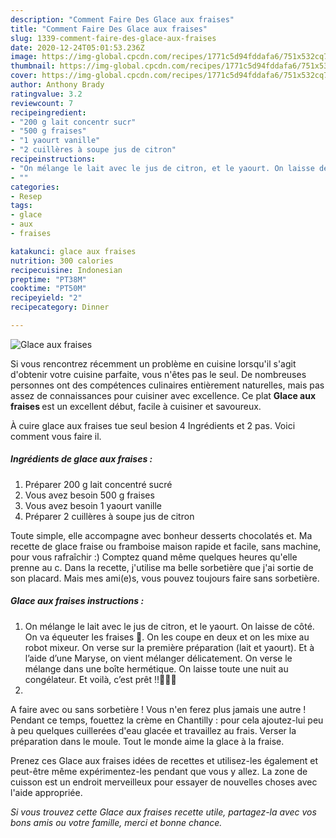 ```yaml
---
description: "Comment Faire Des Glace aux fraises"
title: "Comment Faire Des Glace aux fraises"
slug: 1339-comment-faire-des-glace-aux-fraises
date: 2020-12-24T05:01:53.236Z
image: https://img-global.cpcdn.com/recipes/1771c5d94fddafa6/751x532cq70/glace-aux-fraises-photo-principale-de-la-recette.jpg
thumbnail: https://img-global.cpcdn.com/recipes/1771c5d94fddafa6/751x532cq70/glace-aux-fraises-photo-principale-de-la-recette.jpg
cover: https://img-global.cpcdn.com/recipes/1771c5d94fddafa6/751x532cq70/glace-aux-fraises-photo-principale-de-la-recette.jpg
author: Anthony Brady
ratingvalue: 3.2
reviewcount: 7
recipeingredient:
- "200 g lait concentr sucr"
- "500 g fraises"
- "1 yaourt vanille"
- "2 cuillères à soupe jus de citron"
recipeinstructions:
- "On mélange le lait avec le jus de citron, et le yaourt. On laisse de côté. On va équeuter les fraises 🍓. On les coupe en deux et on les mixe au robot mixeur. On verse sur la première préparation (lait et yaourt). Et à l’aide d’une Maryse, on vient mélanger délicatement. On verse le mélange dans une boîte hermétique. On laisse toute une nuit au congélateur. Et voilà, c’est prêt !!🍦🍦🍓"
- ""
categories:
- Resep
tags:
- glace
- aux
- fraises

katakunci: glace aux fraises 
nutrition: 300 calories
recipecuisine: Indonesian
preptime: "PT38M"
cooktime: "PT50M"
recipeyield: "2"
recipecategory: Dinner

---
```



![Glace aux fraises](https://img-global.cpcdn.com/recipes/1771c5d94fddafa6/751x532cq70/glace-aux-fraises-photo-principale-de-la-recette.jpg)

Si vous rencontrez récemment un problème en cuisine lorsqu'il s'agit d'obtenir votre cuisine parfaite, vous n'êtes pas le seul. De nombreuses personnes ont des compétences culinaires entièrement naturelles, mais pas assez de connaissances pour cuisiner avec excellence. Ce plat <strong> Glace aux fraises </strong> est un excellent début, facile à cuisiner et savoureux.

<!--inarticleads1-->

À cuire glace aux fraises tue seul besion 4 Ingrédients et 2 pas. Voici comment vous faire il.

##### Ingrédients de glace aux fraises :

1. Préparer 200 g lait concentré sucré
1. Vous avez besoin 500 g fraises
1. Vous avez besoin 1 yaourt vanille
1. Préparer 2 cuillères à soupe jus de citron


Toute simple, elle accompagne avec bonheur desserts chocolatés et. Ma recette de glace fraise ou framboise maison rapide et facile, sans machine, pour vous rafraîchir :) Comptez quand même quelques heures qu&#39;elle prenne au c. Dans la recette, j&#39;utilise ma belle sorbetière que j&#39;ai sortie de son placard. Mais mes ami(e)s, vous pouvez toujours faire sans sorbetière. 

<!--inarticleads2-->

##### Glace aux fraises instructions :

1. On mélange le lait avec le jus de citron, et le yaourt. On laisse de côté. On va équeuter les fraises 🍓. On les coupe en deux et on les mixe au robot mixeur. On verse sur la première préparation (lait et yaourt). Et à l’aide d’une Maryse, on vient mélanger délicatement. On verse le mélange dans une boîte hermétique. On laisse toute une nuit au congélateur. Et voilà, c’est prêt !!🍦🍦🍓
1. 


A faire avec ou sans sorbetière ! Vous n&#39;en ferez plus jamais une autre ! Pendant ce temps, fouettez la crème en Chantilly : pour cela ajoutez-lui peu à peu quelques cuillerées d&#39;eau glacée et travaillez au frais. Verser la préparation dans le moule. Tout le monde aime la glace à la fraise. 

<!--inarticleads1-->

<p>
Prenez ces Glace aux fraises idées de recettes et utilisez-les également et peut-être même expérimentez-les pendant que vous y allez. La zone de cuisson est un endroit merveilleux pour essayer de nouvelles choses avec l'aide appropriée.
</p>

<p>
<i>Si vous trouvez cette Glace aux fraises recette utile, partagez-la avec vos bons amis ou votre famille, merci et bonne chance.</i>
</p>
